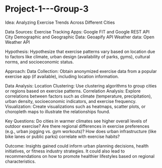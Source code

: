 # Project-1---Group-3

Idea: Analyzing Exercise Trends Across Different Cities

Data Sources:
  Exercise Tracking Apps: Google FIT and Google REST API
  City Demographic and Geographic Data: Geoapify API
  Weather data: Open Weather API

Hypothesis:
  Hypothesize that exercise patterns vary based on location due to factors like climate, urban design (availability of parks, gyms), cultural norms, and socioeconomic status.

Approach:
  Data Collection: Obtain anonymized exercise data from a popular exercise app (if available), including location information.

Data Analysis:
  Location Clustering: Use clustering algorithms to group cities or regions based on exercise patterns.
  Correlation Analysis: Explore correlations between factors such as climate (temperature, precipitation), urban density, socioeconomic indicators, and exercise frequency.
  Visualization: Create visualizations such as heatmaps, scatter plots, or choropleth maps to illustrate the relationships found.

Key Questions:
  Do cities in warmer climates see higher overall levels of outdoor exercise?
  Are there regional differences in exercise preferences (e.g., urban jogging vs. gym workouts)?
  How does urban infrastructure (like bike lanes or public parks) correlate with exercise habits?

Outcome:
  Insights gained could inform urban planning decisions, health initiatives, or fitness industry strategies.
  It could also lead to recommendations on how to promote healthier lifestyles based on regional characteristics.
